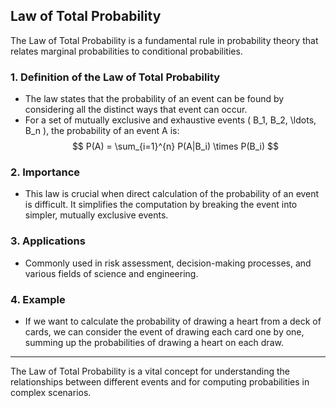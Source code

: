 ## Law of Total Probability

The Law of Total Probability is a fundamental rule in probability theory that relates marginal probabilities to conditional probabilities.

### 1. **Definition of the Law of Total Probability**
- The law states that the probability of an event can be found by considering all the distinct ways that event can occur.
- For a set of mutually exclusive and exhaustive events \( B_1, B_2, \ldots, B_n \), the probability of an event A is:
  $$ P(A) = \sum_{i=1}^{n} P(A|B_i) \times P(B_i) $$

### 2. **Importance**
- This law is crucial when direct calculation of the probability of an event is difficult. It simplifies the computation by breaking the event into simpler, mutually exclusive events.

### 3. **Applications**
- Commonly used in risk assessment, decision-making processes, and various fields of science and engineering.

### 4. **Example**
- If we want to calculate the probability of drawing a heart from a deck of cards, we can consider the event of drawing each card one by one, summing up the probabilities of drawing a heart on each draw.

---

The Law of Total Probability is a vital concept for understanding the relationships between different events and for computing probabilities in complex scenarios.
